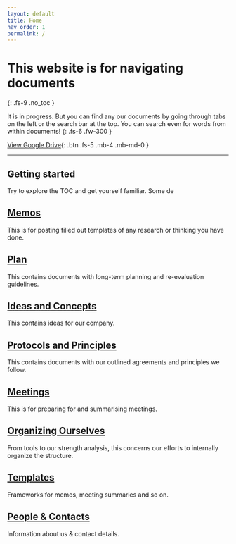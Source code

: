 ```yaml
---
layout: default
title: Home
nav_order: 1
permalink: /
---
```


# This website is for navigating documents
{: .fs-9 .no_toc }

It is in progress. But you can find any our documents by going through tabs on the left or the search bar at the top. You can search even for words from within documents!
{: .fs-6 .fw-300 }

[View Google Drive](https://drive.google.com/drive/folders/1kRYDpjQTXM8w-nbQhVLhG2OkXtVaUkYx?usp=sharing){: .btn .fs-5 .mb-4 .mb-md-0 }

---

## Getting started


Try to explore the TOC and get yourself familiar. Some de


## [Memos](/pages/memos/)
This is for posting filled out templates of any research or thinking you have done.

## [Plan](/pages/plan/)
This contains documents with long-term planning and re-evaluation guidelines.

## [Ideas and Concepts](/pages/ideas-and-concepts/)
This contains ideas for our company.

## [Protocols and Principles](/pages/protocols-and-principles/)
This contains documents with our outlined agreements and principles we follow.

## [Meetings](/pages/meetings/)
This is for preparing for and summarising meetings.

## [Organizing Ourselves](/pages/organizing-ourselves)
From tools to our strength analysis, this concerns our efforts to internally organize the structure.

## [Templates](/pages/templates/)
Frameworks for memos, meeting summaries and so on.

## [People & Contacts](/pages/people/)
Information about us & contact details.

